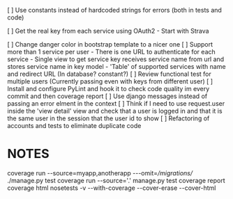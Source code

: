 [ ] Use constants instead of hardcoded strings for errors (both in tests and code)

[ ] Get the real key from each service using OAuth2 - Start with Strava

[ ] Change danger color in bootstrap template to a nicer one
[ ] Support more than 1 service per user
    - There is one URL to authenticate for each service
    - Single view to get service key receives service name from url and stores service name in key model
    - 'Table' of supported services with name and redirect URL (In database? constant?)
[ ] Review functional test for multiple users (Currently passing even with keys from different user)
[ ] Install and configure PyLint and hook it to check code quality im every commit
and then coverage report
[ ] Use django messages instead of passing an error elment in the context
[ ] Think if I need to use request.user inside the 'view detail' view and check that a user is logged in and that it is the same user in the session that the user id to show
[ ] Refactoring of accounts and tests to eliminate duplicate code


NOTES
=====

coverage run --source=myapp,anotherapp ---omit=*/migrations/* ./manage.py test
coverage run --source='.' manage.py test
coverage report
coverage html
nosetests -v --with-coverage --cover-erase --cover-html
